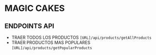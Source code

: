 # MAGIC CAKES
## ENDPOINTS API

- TRAER TODOS LOS PRODUCTOS
`
    [URL]/api/products/getAllProducts
`
- TRAER PRODUCTOS MAS POPULARES
`
    [URL]/api/products/getPopularProducts
`

